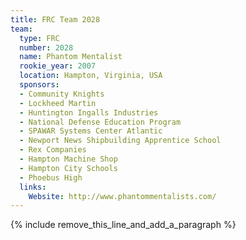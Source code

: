 ```yaml
---
title: FRC Team 2028
team:
  type: FRC
  number: 2028
  name: Phantom Mentalist
  rookie_year: 2007
  location: Hampton, Virginia, USA
  sponsors:
  - Community Knights
  - Lockheed Martin
  - Huntington Ingalls Industries
  - National Defense Education Program
  - SPAWAR Systems Center Atlantic
  - Newport News Shipbuilding Apprentice School
  - Rex Companies
  - Hampton Machine Shop
  - Hampton City Schools
  - Phoebus High
  links:
    Website: http://www.phantommentalists.com/
---
```


{% include remove_this_line_and_add_a_paragraph %}